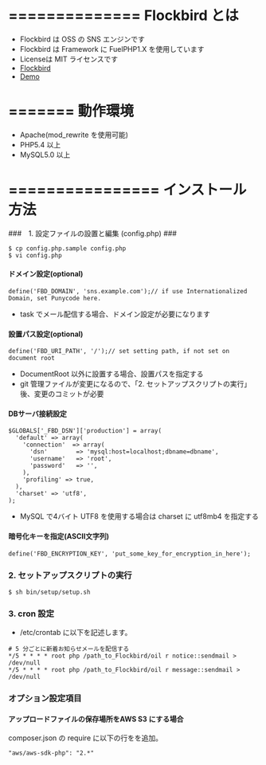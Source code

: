 ==============
Flockbird とは
==============
* Flockbird は OSS の SNS エンジンです
* Flockbird は Framework に FuelPHP1.X を使用しています
* Licenseは MIT ライセンスです
* [Flockbird](http://uzura8.github.io/flockbird/)
* [Demo](http://demo.flockbird.uzuralife.com)

=======
動作環境
=======
* Apache(mod_rewrite を使用可能)
* PHP5.4 以上
* MySQL5.0 以上   

================
インストール方法
================

###　1. 設定ファイルの設置と編集 (config.php) ###

~~~~
$ cp config.php.sample config.php
$ vi config.php
~~~~


#### ドメイン設定(optional)

~~~~
define('FBD_DOMAIN', 'sns.example.com');// if use Internationalized Domain, set Punycode here.
~~~~
* task でメール配信する場合、ドメイン設定が必要になります


#### 設置パス設定(optional)

~~~~
define('FBD_URI_PATH', '/');// set setting path, if not set on document root
~~~~
* DocumentRoot 以外に設置する場合、設置パスを指定する
* git 管理ファイルが変更になるので、「2. セットアップスクリプトの実行」後、変更のコミットが必要


#### DBサーバ接続設定

~~~~
$GLOBALS['_FBD_DSN']['production'] = array(
  'default' => array(
    'connection'  => array(
      'dsn'        => 'mysql:host=localhost;dbname=dbname',
      'username'   => 'root',
      'password'   => '',
    ),
    'profiling' => true,
  ),
  'charset' => 'utf8',
);
~~~~
* MySQL で4バイト UTF8 を使用する場合は charset に utf8mb4 を指定する


#### 暗号化キーを指定(ASCII文字列)
~~~~
define('FBD_ENCRYPTION_KEY', 'put_some_key_for_encryption_in_here');
~~~~

### 2. セットアップスクリプトの実行 ###
~~~~
$ sh bin/setup/setup.sh
~~~~

### 3. cron 設定 ###
* /etc/crontab に以下を記述します。

~~~~
# 5 分ごとに新着お知らせメールを配信する
*/5 * * * * root php /path_to_Flockbird/oil r notice::sendmail > /dev/null
*/5 * * * * root php /path_to_Flockbird/oil r message::sendmail > /dev/null
~~~~


### オプション設定項目 ###

#### アップロードファイルの保存場所をAWS S3 にする場合

composer.json の require に以下の行をを追加。

~~~~
"aws/aws-sdk-php": "2.*"
~~~~

